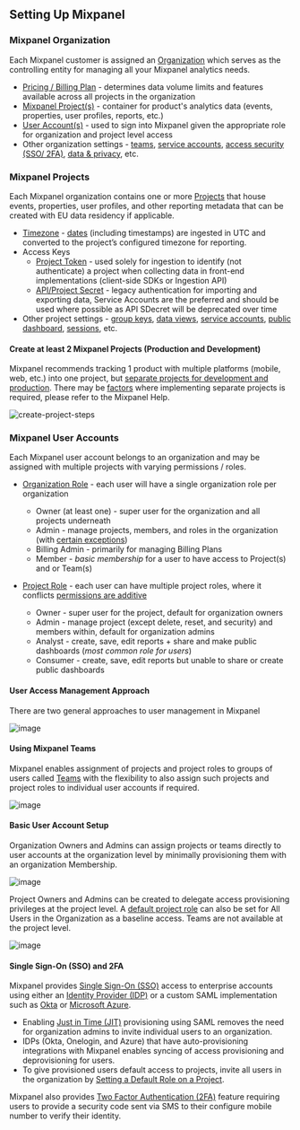 ## Setting Up Mixpanel

### Mixpanel Organization
Each Mixpanel customer is assigned an [Organization](https://help.mixpanel.com/hc/en-us/articles/360020461952#organizations-introduction) which serves as the controlling entity for managing all your Mixpanel analytics needs.

- [Pricing / Billing Plan](https://help.mixpanel.com/hc/en-us/categories/115000963103#billing-and-plans) - determines data volume limits and features available across all projects in the organization
- [Mixpanel Project(s)](https://help.mixpanel.com/hc/en-us/categories/115000963103#project-configuration) - container for product's analytics data (events, properties, user profiles, reports, etc.)
- [User Account(s)](https://help.mixpanel.com/hc/en-us/categories/115000963103#account-and-organization) - used to sign into Mixpanel given the appropriate role for organization and project level access
- Other organization settings - [teams](https://help.mixpanel.com/hc/en-us/articles/360020731831-Create-and-Manage-Teams), [service accounts](https://developer.mixpanel.com/reference/service-accounts), [access security (SSO/ 2FA)](https://help.mixpanel.com/hc/en-us/categories/115000963103#access-and-security), [data & privacy](https://help.mixpanel.com/hc/en-us/sections/115001299023-Data-Security-and-Privacy), etc.

### Mixpanel Projects
Each Mixpanel organization contains one or more [Projects](https://help.mixpanel.com/hc/en-us/articles/115004505106-Create-and-Manage-Projects) that house events, properties, user profiles, and other reporting metadata that can be created with EU data residency if applicable.

- [Timezone](https://help.mixpanel.com/hc/en-us/articles/115004547203-Manage-Timezones-for-Projects-in-Mixpanel) - [dates](https://help.mixpanel.com/hc/en-us/articles/115004547063#date) (including timestamps) are ingested in UTC and converted to the project’s configured timezone for reporting. 
- Access Keys
  - [Project Token](https://help.mixpanel.com/hc/en-us/articles/115004502806) - used solely for ingestion to identify (not authenticate) a project when collecting data in front-end implementations (client-side SDKs or Ingestion API)
  - [API/Project Secret](https://help.mixpanel.com/hc/en-us/articles/115004490503#api-secret) - legacy authentication for importing and exporting data, Service Accounts are the preferred and should be used where possible as API SDecret will be deprecated over time
- Other project settings - [group keys](https://help.mixpanel.com/hc/en-us/articles/360025333632#implementation), [data views](https://help.mixpanel.com/hc/en-us/articles/360043782572), [service accounts](https://developer.mixpanel.com/reference/service-accounts), [public dashboard](https://help.mixpanel.com/hc/en-us/articles/4402022733844), [sessions](https://help.mixpanel.com/hc/en-us/articles/115004695223), etc.

#### Create at least 2 Mixpanel Projects (Production and Development)
Mixpanel recommends tracking 1 product with multiple platforms (mobile, web, etc.) into one project, but [separate projects for development and production](https://help.mixpanel.com/hc/en-us/articles/360001354886-Automatically-Separate-Development-Data). There may be [factors](https://help.mixpanel.com/hc/en-us/articles/115004491683-When-To-Use-Multiple-Projects#factors-to-consider) where implementing separate projects is required, please refer to the Mixpanel Help.

![create-project-steps](/create-project-steps.png)

### Mixpanel User Accounts
Each Mixpanel user account belongs to an organization and may be assigned with multiple projects with varying permissions / roles.

- [Organization Role](https://help.mixpanel.com/hc/en-us/articles/360025387911-Organization-Roles-and-Permissions) - each user will have a single organization role per organization
  - Owner (at least one) - super user for the organization and all projects underneath
  - Admin - manage projects, members, and roles in the organization (with [certain exceptions](https://help.mixpanel.com/hc/en-us/articles/360025387911-Organization-Roles-and-Permissions#admin))
  - Billing Admin - primarily for managing Billing Plans 
  - Member - *basic membership* for a user to have access to Project(s) and or Team(s)

- [Project Role](https://help.mixpanel.com/hc/en-us/articles/360024613412-Project-Roles-and-Permissions-) - each user can have multiple project roles, where it conflicts [permissions are additive](https://help.mixpanel.com/hc/en-us/articles/360024613412-Project-Roles-and-Permissions-#having-multiple-roles-at-once)
  - Owner - super user for the project, default for organization owners
  - Admin - manage project (except delete, reset, and security) and members within, default for organization admins
  - Analyst - create, save, edit reports + share and make public dashboards (*most common role for users*)
  - Consumer - create, save, edit reports but unable to share or create public dashboards

#### User Access Management Approach
There are two general approaches to user management in Mixpanel

![image](https://github.com/mixpanel/docs/assets/50901466/9b42d818-cc77-4f02-9025-90456a557c6a)

#### Using Mixpanel Teams
Mixpanel enables assignment of projects and project roles to groups of users called [Teams](https://help.mixpanel.com/hc/en-us/articles/360020731831-Create-and-Manage-Teams) with the flexibility to also assign such projects and project roles to individual user accounts if required.

![image](https://github.com/mixpanel/docs/assets/50901466/de43d48b-4fef-4292-b835-f1d5682345b1)

#### Basic User Account Setup
Organization Owners and Admins can assign projects or teams directly to user accounts at the organization level by minimally provisioning them with an organization Membership.

![image](https://github.com/mixpanel/docs/assets/50901466/8ec08b83-d0e2-47b3-92a4-5f5e98d70b52)

Project Owners and Admins can be created to delegate access provisioning privileges at the project level. A [default project role](https://help.mixpanel.com/hc/en-us/articles/360020731811-Invite-and-Manage-Users#setting-a-default-role-on-a-project) can also be set for All Users in the Organization as a baseline access. Teams are not available at the project level.

![image](https://github.com/mixpanel/docs/assets/50901466/61a9099b-f07e-4bcf-9110-bf5418e7000b)

#### Single Sign-On (SSO) and 2FA
Mixpanel provides [Single Sign-On (SSO)](https://help.mixpanel.com/hc/en-us/articles/360036428871-Single-Sign-On) access to enterprise accounts using either an [Identity Provider (IDP)](https://help.mixpanel.com/hc/en-us/articles/360036428871-Single-Sign-On#set-up-your-idp) or a custom SAML implementation such as [Okta](https://help.mixpanel.com/hc/en-us/articles/115004474143) or [Microsoft Azure](https://help.mixpanel.com/hc/en-us/articles/360040323292).
- Enabling [Just in Time (JIT)](https://help.mixpanel.com/hc/en-us/articles/360036428871-Single-Sign-On#just-in-time-provisioning) provisioning using SAML removes the need for organization admins to invite individual users to an organization. 
- IDPs (Okta, Onelogin, and Azure) that have auto-provisioning integrations with Mixpanel enables syncing of access provisioning and deprovisioning for users.
- To give provisioned users default access to projects, invite all users in the organization by [Setting a Default Role on a Project](https://help.mixpanel.com/hc/en-us/articles/360020731811-Invite-and-Manage-Users#setting-a-default-role-on-a-project).

Mixpanel also provides [Two Factor Authentication (2FA)](https://help.mixpanel.com/hc/en-us/articles/115004485966-Two-Factor-Authentication-2FA-) feature requiring users to provide a security code sent via SMS to their configure mobile number to verify their identity.
